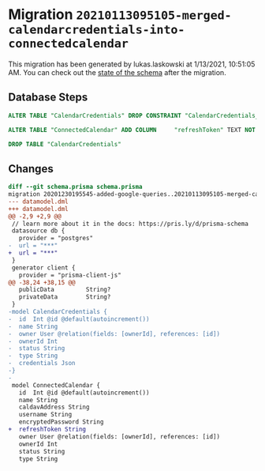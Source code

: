 # Migration `20210113095105-merged-calendarcredentials-into-connectedcalendar`

This migration has been generated by lukas.laskowski at 1/13/2021, 10:51:05 AM.
You can check out the [state of the schema](./schema.prisma) after the migration.

## Database Steps

```sql
ALTER TABLE "CalendarCredentials" DROP CONSTRAINT "CalendarCredentials_ownerId_fkey"

ALTER TABLE "ConnectedCalendar" ADD COLUMN     "refreshToken" TEXT NOT NULL

DROP TABLE "CalendarCredentials"
```

## Changes

```diff
diff --git schema.prisma schema.prisma
migration 20201230195545-added-google-queries..20210113095105-merged-calendarcredentials-into-connectedcalendar
--- datamodel.dml
+++ datamodel.dml
@@ -2,9 +2,9 @@
 // learn more about it in the docs: https://pris.ly/d/prisma-schema
 datasource db {
   provider = "postgres"
-  url = "***"
+  url = "***"
 }
 generator client {
   provider = "prisma-client-js"
@@ -38,24 +38,15 @@
   publicData         String?
   privateData        String?
 }
-model CalendarCredentials {
-  id  Int @id @default(autoincrement())
-  name String
-  owner User @relation(fields: [ownerId], references: [id])
-  ownerId Int
-  status String
-  type String
-  credentials Json
-}
-
 model ConnectedCalendar {
   id  Int @id @default(autoincrement())
   name String
   caldavAddress String
   username String
   encryptedPassword String
+  refreshToken String
   owner User @relation(fields: [ownerId], references: [id])
   ownerId Int
   status String
   type String
```


